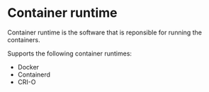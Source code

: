 # Container runtime

Container runtime is the software that is reponsible for running the containers.

Supports the following container runtimes:
- Docker
- Containerd
- CRI-O

